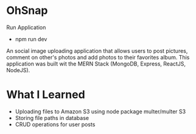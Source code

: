 # OhSnap
Run Application 
- npm run dev

An social image uploading application that allows users to post pictures, comment on other's photos and add photos to their favorites album.
This application was built wit the MERN Stack (MongoDB, Express, ReactJS, NodeJS).

# What I Learned

- Uploading files to Amazon S3 using node package multer/multer S3
- Storing file paths in database
- CRUD operations for user posts
